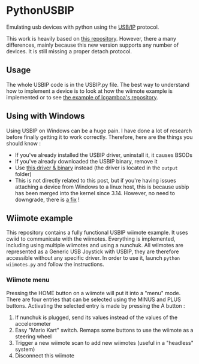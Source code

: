# PythonUSBIP
Emulating usb devices with python using the [USB/IP](http://usbip.sourceforge.net/) protocol.

This work is heavily based on [this repository](https://github.com/lcgamboa/USBIP-Virtual-USB-Device).
However, there a many differences, mainly because this new version supports any number of devices.
It is still missing a proper detach protocol.

## Usage
The whole USBIP code is in the USBIP.py file. The best way to understand how to implement a device is to look at how the wiimote example is implemented or to see [the example of lcgamboa's repository](https://github.com/lcgamboa/USBIP-Virtual-USB-Device/blob/master/python/hid-keyboard.py).

## Using with Windows
Using USBIP on Windows can be a huge pain. I have done a lot of research before finally getting it to work correctly. Therefore, here are the things you should know :
* If you've already installed the USBIP driver, uninstall it, it causes BSODs
* If you've already downloaded the USBIP binary, remove it
* Use [this driver & binary](https://sourceforge.net/p/usbip/discussion/418507/thread/86c5e473/) instead (the driver is located in the `output` folder)
* This is not directly related to this post, but if you're having issues attaching a device from Windows to a linux host, this is because usbip has been merged into the kernel since 3.14. However, no need to downgrade, there is [a fix](https://sourceforge.net/p/usbip/discussion/418507/thread/7ff86875/?limit=25&page=5#cd87) !

## Wiimote example
This repository contains a fully functional USBIP wiimote example. It uses cwiid to communicate with the wiimotes.
Everything is implemented, including using multiple wiimotes and using a nunchuk.
All wiimotes are represented as a Generic USB Joystick with USBIP, they are therefore accessible without any specific driver.
In order to use it, launch `python wiimotes.py` and follow the instructions.

### Wiimote menu
Pressing the HOME button on a wiimote will put it into a "menu" mode. There are four entries that can be selected using the MINUS and PLUS buttons. Activating the selected entry is made by pressing the A button :

1. If nunchuk is plugged, send its values instead of the values of the accelerometer
2. Easy "Mario Kart" switch. Remaps some buttons to use the wiimote as a steering wheel
3. Trigger a new wiimote scan to add new wiimotes (useful in a "headless" system)
4. Disconnect this wiimote
